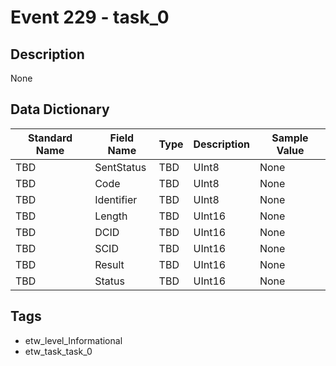 # Event 229 - task_0

## Description
None

## Data Dictionary
|Standard Name|Field Name|Type|Description|Sample Value|
|---|---|---|---|---|
|TBD|SentStatus|TBD|UInt8|None|None|
|TBD|Code|TBD|UInt8|None|None|
|TBD|Identifier|TBD|UInt8|None|None|
|TBD|Length|TBD|UInt16|None|None|
|TBD|DCID|TBD|UInt16|None|None|
|TBD|SCID|TBD|UInt16|None|None|
|TBD|Result|TBD|UInt16|None|None|
|TBD|Status|TBD|UInt16|None|None|

## Tags
* etw_level_Informational
* etw_task_task_0